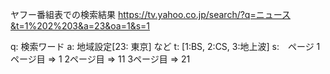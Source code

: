 
ヤフー番組表での検索結果
https://tv.yahoo.co.jp/search/?q=ニュース&t=1%202%203&a=23&oa=1&s=1

q: 検索ワード
a: 地域設定[23: 東京] など
t: [1:BS, 2:CS, 3:地上波]
s:　ページ 1ページ目 => 1 2ページ目 => 11 3ページ目 => 21


